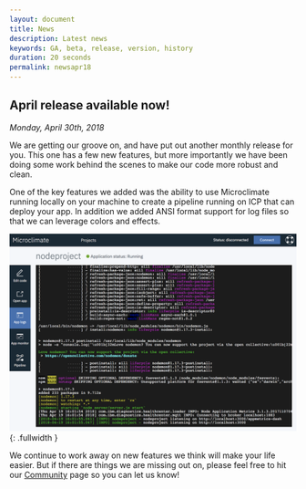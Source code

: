 ```yaml
---
layout: document
title: News
description: Latest news
keywords: GA, beta, release, version, history
duration: 20 seconds
permalink: newsapr18
---
```


## April release available now!

*Monday, April 30th, 2018*

We are getting our groove on, and have put out another monthly release for you. This one has a few new features, but more importantly we have been doing some work behind the scenes to make our code more robust and clean.

One of the key features we added was the ability to use Microclimate running locally on your machine to create a pipeline running on ICP that can deploy your app. In addition we added ANSI format support for log files so that we can leverage colors and effects.

![Colors and effects](../images/colorsandeffects.png){: .fullwidth }

We continue to work away on new features we think will make your life easier. But if there are things we are missing out on, please feel free to hit our [Community](./community) page so you can let us know!
